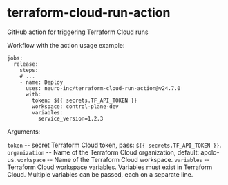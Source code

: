 # terraform-cloud-run-action

GitHub action for triggering Terraform Cloud runs

Workflow with the action usage example:

```
jobs:
  release:
    steps:
    # ...
    - name: Deploy
      uses: neuro-inc/terraform-cloud-run-action@v24.7.0
      with:
        token: ${{ secrets.TF_API_TOKEN }}
        workspace: control-plane-dev
        variables:
          service_version=1.2.3
```


Arguments:

`token` -- secret Terraform Cloud token, pass: `${{ secrets.TF_API_TOKEN }}`.
`organization` -- Name of the Terraform Cloud organization, default: apolo-us.
`workspace` -- Name of the Terraform Cloud workspace.
`variables` -- Terraform Cloud workspace variables. Variables must exist in Terraform Cloud. Multiple variables can be passed, each on a separate line.
